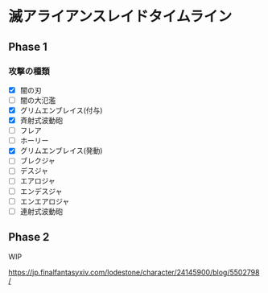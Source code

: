 # 滅アライアンスレイドタイムライン

## Phase 1

### 攻撃の種類

- [x] 闇の刃
- [ ] 闇の大氾濫
- [x] グリムエンブレイス(付与)
- [x] 斉射式波動砲
- [ ] フレア
- [ ] ホーリー
- [x] グリムエンブレイス(発動)
- [ ] ブレクジャ
- [ ] デスジャ
- [ ] エアロジャ
- [ ] エンデスジャ
- [ ] エンエアロジャ
- [ ] 連射式波動砲

## Phase 2

WIP

https://jp.finalfantasyxiv.com/lodestone/character/24145900/blog/5502798/
